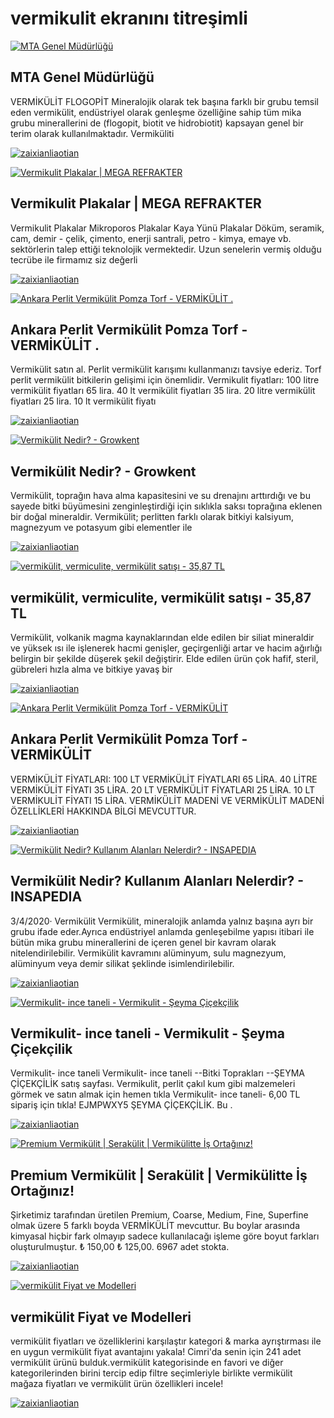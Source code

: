 # vermikulit ekranını titreşimli
<a href="https://mnn.zoosnet.net/LR/Chatpre.aspx?id=MNN94995150&p=https://topgrinding.com/" target="_blank">![MTA Genel Müdürlüğü](https://github.com/technlg/images/blob/main/66.jpg)</a>
## MTA Genel Müdürlüğü
VERMİKÜLİT FLOGOPİT Mineralojik olarak tek başına farklı bir grubu temsil eden vermikülit, endüstriyel olarak genleşme özelliğine sahip tüm mika grubu minerallerini de (flogopit, biotit ve hidrobiotit) kapsayan genel bir terim olarak kullanılmaktadır. Vermiküliti 
<a href="https://mnn.zoosnet.net/LR/Chatpre.aspx?id=MNN94995150&p=https://topgrinding.com/" target="_blank"><img src="https://github.com/technlg/images/raw/main/chat11.jpg" alt="zaixianliaotian"/></a><a href="//whatsapp.shibangsoft.com/WhatsApp.php" ><img src="https://github.com/technlg/images/raw/main/chat11.png" alt=""></a>
<a href="https://mnn.zoosnet.net/LR/Chatpre.aspx?id=MNN94995150&p=https://topgrinding.com/" target="_blank">![Vermikulit Plakalar | MEGA REFRAKTER](https://github.com/technlg/images/blob/main/17.jpg)</a>
## Vermikulit Plakalar | MEGA REFRAKTER
Vermikulit Plakalar Mikroporos Plakalar Kaya Yünü Plakalar Döküm, seramik, cam, demir - çelik, çimento, enerji santrali, petro - kimya, emaye vb. sektörlerin talep ettiği teknolojik vermektedir. Uzun senelerin vermiş olduğu tecrübe ile firmamız siz değerli 
<a href="https://mnn.zoosnet.net/LR/Chatpre.aspx?id=MNN94995150&p=https://topgrinding.com/" target="_blank"><img src="https://github.com/technlg/images/raw/main/chat11.jpg" alt="zaixianliaotian"/></a><a href="//whatsapp.shibangsoft.com/WhatsApp.php" ><img src="https://github.com/technlg/images/raw/main/chat11.png" alt=""></a>
<a href="https://mnn.zoosnet.net/LR/Chatpre.aspx?id=MNN94995150&p=https://topgrinding.com/" target="_blank">![Ankara Perlit Vermikülit Pomza Torf - VERMİKÜLİT .](https://github.com/technlg/images/blob/main/38.jpg)</a>
## Ankara Perlit Vermikülit Pomza Torf - VERMİKÜLİT .
Vermikülit satın al. Perlit vermikülit karışımı kullanmanızı tavsiye ederiz. Torf perlit vermikülit bitkilerin gelişimi için önemlidir. Vermikulit fiyatları: 100 litre vermikülit fiyatları 65 lira. 40 lt vermikülit fiyatları 35 lira. 20 litre vermikülit fiyatları 25 lira. 10 lt vermikülit fiyatı
<a href="https://mnn.zoosnet.net/LR/Chatpre.aspx?id=MNN94995150&p=https://topgrinding.com/" target="_blank"><img src="https://github.com/technlg/images/raw/main/chat11.jpg" alt="zaixianliaotian"/></a><a href="//whatsapp.shibangsoft.com/WhatsApp.php" ><img src="https://github.com/technlg/images/raw/main/chat11.png" alt=""></a>
<a href="https://mnn.zoosnet.net/LR/Chatpre.aspx?id=MNN94995150&p=https://topgrinding.com/" target="_blank">![Vermikülit Nedir? - Growkent](https://github.com/technlg/images/blob/main/18.jpg)</a>
## Vermikülit Nedir? - Growkent
Vermikülit, toprağın hava alma kapasitesini ve su drenajını arttırdığı ve bu sayede bitki büyümesini zenginleştirdiği için sıklıkla saksı toprağına eklenen bir doğal mineraldir. Vermikülit; perlitten farklı olarak bitkiyi kalsiyum, magnezyum ve potasyum gibi elementler ile 
<a href="https://mnn.zoosnet.net/LR/Chatpre.aspx?id=MNN94995150&p=https://topgrinding.com/" target="_blank"><img src="https://github.com/technlg/images/raw/main/chat11.jpg" alt="zaixianliaotian"/></a><a href="//whatsapp.shibangsoft.com/WhatsApp.php" ><img src="https://github.com/technlg/images/raw/main/chat11.png" alt=""></a>
<a href="https://mnn.zoosnet.net/LR/Chatpre.aspx?id=MNN94995150&p=https://topgrinding.com/" target="_blank">![vermikülit, vermiculite, vermikülit satışı - 35,87 TL](https://github.com/technlg/images/blob/main/35.jpg)</a>
## vermikülit, vermiculite, vermikülit satışı - 35,87 TL
Vermikülit, volkanik magma kaynaklarından elde edilen bir siliat mineraldir ve yüksek ısı ile işlenerek hacmi genişler, geçirgenliği artar ve hacim ağırlığı belirgin bir şekilde düşerek şekil değiştirir. Elde edilen ürün çok hafif, steril, gübreleri hızla alma ve bitkiye yavaş bir 
<a href="https://mnn.zoosnet.net/LR/Chatpre.aspx?id=MNN94995150&p=https://topgrinding.com/" target="_blank"><img src="https://github.com/technlg/images/raw/main/chat11.jpg" alt="zaixianliaotian"/></a><a href="//whatsapp.shibangsoft.com/WhatsApp.php" ><img src="https://github.com/technlg/images/raw/main/chat11.png" alt=""></a>
<a href="https://mnn.zoosnet.net/LR/Chatpre.aspx?id=MNN94995150&p=https://topgrinding.com/" target="_blank">![Ankara Perlit Vermikülit Pomza Torf - VERMİKÜLİT](https://github.com/technlg/images/blob/main/32.jpg)</a>
## Ankara Perlit Vermikülit Pomza Torf - VERMİKÜLİT
VERMİKÜLİT FİYATLARI: 100 LT VERMİKÜLİT FİYATLARI 65 LİRA. 40 LİTRE VERMİKÜLİT FİYATI 35 LİRA. 20 LT VERMİKÜLİT FİYATLARI 25 LİRA. 10 LT VERMİKULİT FİYATI 15 LİRA. VERMİKÜLİT MADENİ VE VERMİKÜLİT MADENİ ÖZELLİKLERİ HAKKINDA BİLGİ MEVCUTTUR.
<a href="https://mnn.zoosnet.net/LR/Chatpre.aspx?id=MNN94995150&p=https://topgrinding.com/" target="_blank"><img src="https://github.com/technlg/images/raw/main/chat11.jpg" alt="zaixianliaotian"/></a><a href="//whatsapp.shibangsoft.com/WhatsApp.php" ><img src="https://github.com/technlg/images/raw/main/chat11.png" alt=""></a>
<a href="https://mnn.zoosnet.net/LR/Chatpre.aspx?id=MNN94995150&p=https://topgrinding.com/" target="_blank">![Vermikülit Nedir? Kullanım Alanları Nelerdir? - INSAPEDIA](https://github.com/technlg/images/blob/main/14.jpg)</a>
## Vermikülit Nedir? Kullanım Alanları Nelerdir? - INSAPEDIA
3/4/2020· Vermikülit Vermikülit, mineralojik anlamda yalnız başına ayrı bir grubu ifade eder.Ayrıca endüstriyel anlamda genleşebilme yapısı itibari ile bütün mika grubu minerallerini de içeren genel bir kavram olarak nitelendirilebilir. Vermikülit kavramını alüminyum, sulu magnezyum, alüminyum veya demir silikat şeklinde isimlendirilebilir.
<a href="https://mnn.zoosnet.net/LR/Chatpre.aspx?id=MNN94995150&p=https://topgrinding.com/" target="_blank"><img src="https://github.com/technlg/images/raw/main/chat11.jpg" alt="zaixianliaotian"/></a><a href="//whatsapp.shibangsoft.com/WhatsApp.php" ><img src="https://github.com/technlg/images/raw/main/chat11.png" alt=""></a>
<a href="https://mnn.zoosnet.net/LR/Chatpre.aspx?id=MNN94995150&p=https://topgrinding.com/" target="_blank">![Vermikulit- ince taneli - Vermikulit - Şeyma Çiçekçilik](https://github.com/technlg/images/blob/main/24.jpg)</a>
## Vermikulit- ince taneli - Vermikulit - Şeyma Çiçekçilik
Vermikulit- ince taneli Vermikulit- ince taneli --Bitki Toprakları --ŞEYMA ÇİÇEKÇİLİK satış sayfası. Vermikulit, perlit çakıl kum gibi malzemeleri görmek ve satın almak için hemen tıkla Vermikulit- ince taneli- 6,00 TL sipariş için tıkla! EJMPWXY5 ŞEYMA ÇİÇEKÇİLİK. Bu .
<a href="https://mnn.zoosnet.net/LR/Chatpre.aspx?id=MNN94995150&p=https://topgrinding.com/" target="_blank"><img src="https://github.com/technlg/images/raw/main/chat11.jpg" alt="zaixianliaotian"/></a><a href="//whatsapp.shibangsoft.com/WhatsApp.php" ><img src="https://github.com/technlg/images/raw/main/chat11.png" alt=""></a>
<a href="https://mnn.zoosnet.net/LR/Chatpre.aspx?id=MNN94995150&p=https://topgrinding.com/" target="_blank">![Premium Vermikülit | Serakülit | Vermikülitte İş Ortağınız!](https://github.com/technlg/images/blob/main/31.jpg)</a>
## Premium Vermikülit | Serakülit | Vermikülitte İş Ortağınız!
Şirketimiz tarafından üretilen Premium, Coarse, Medium, Fine, Superfine olmak üzere 5 farklı boyda VERMİKÜLİT mevcuttur. Bu boylar arasında kimyasal hiçbir fark olmayıp sadece kullanılacağı işleme göre boyut farkları oluşturulmuştur. ₺ 150,00 ₺ 125,00. 6967 adet stokta.
<a href="https://mnn.zoosnet.net/LR/Chatpre.aspx?id=MNN94995150&p=https://topgrinding.com/" target="_blank"><img src="https://github.com/technlg/images/raw/main/chat11.jpg" alt="zaixianliaotian"/></a><a href="//whatsapp.shibangsoft.com/WhatsApp.php" ><img src="https://github.com/technlg/images/raw/main/chat11.png" alt=""></a>
<a href="https://mnn.zoosnet.net/LR/Chatpre.aspx?id=MNN94995150&p=https://topgrinding.com/" target="_blank">![vermikülit Fiyat ve Modelleri](https://github.com/technlg/images/blob/main/63.jpg)</a>
## vermikülit Fiyat ve Modelleri
vermikülit fiyatları ve özelliklerini karşılaştır kategori & marka ayrıştırması ile en uygun vermikülit fiyat avantajını yakala! Cimri'da senin için 241 adet vermikülit ürünü bulduk.vermikülit kategorisinde en favori ve diğer kategorilerinden birini tercip edip filtre seçimleriyle birlikte vermikülit mağaza fiyatları ve vermikülit ürün özellikleri incele!
<a href="https://mnn.zoosnet.net/LR/Chatpre.aspx?id=MNN94995150&p=https://topgrinding.com/" target="_blank"><img src="https://github.com/technlg/images/raw/main/chat11.jpg" alt="zaixianliaotian"/></a><a href="//whatsapp.shibangsoft.com/WhatsApp.php" ><img src="https://github.com/technlg/images/raw/main/chat11.png" alt=""></a>
